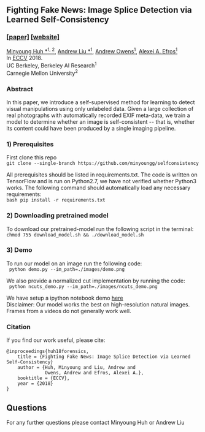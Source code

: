 ## Fighting Fake News: Image Splice Detection via Learned Self-Consistency
### [[paper]](https://arxiv.org/pdf/1805.04096.pdf) [[website]](https://minyoungg.github.io/selfconsistency/)

[Minyoung Huh *<sup>1, 2</sup>](https://minyounghuh.com), [Andrew Liu *<sup>1</sup>](http://andrewhliu.github.io/), [Andrew Owens<sup>1</sup>](http://andrewowens.com/), [Alexei A. Efros<sup>1</sup>](https://people.eecs.berkeley.edu/~efros/)  
In [ECCV](https://eccv2018.org/) 2018.  
UC Berkeley, Berkeley AI Research<sup>1</sup>  
Carnegie Mellon University<sup>2</sup> 
### Abstract
In this paper, we introduce a self-supervised method for
learning to detect visual manipulations using only unlabeled data. Given a large collection of real photographs with automatically recorded EXIF meta-data, we train a model to determine whether an image is self-consistent -- that is, whether its content could have been produced by a single imaging pipeline.
    
### 1) Prerequisites
First clone this repo  
```git clone --single-branch https://github.com/minyoungg/selfconsistency```

All prerequisites should be listed in requirements.txt. The code is written on TensorFlow and is run on Python2.7, we have not verified whether Python3 works. The following command should automatically load any necessary requirements:  
```bash pip install -r requirements.txt```

### 2) Downloading pretrained model
To download our pretrained-model run the following script in the terminal:   
```chmod 755 download_model.sh && ./download_model.sh ```

### 3) Demo
To run our model on an image run the following code:   
``` python demo.py --im_path=./images/demo.png```

We also provide a normalized cut implementation by running the code:  
``` python ncuts_demo.py --im_path=./images/ncuts_demo.png```

We have setup a ipython notebook demo [here](demo.ipynb)   
Disclaimer: Our model works the best on high-resolution natural images. Frames from a videos do not generally work well.

### Citation
If you find our work useful, please cite:   
```
@inproceedings{huh18forensics,
    title = {Fighting Fake News: Image Splice Detection via Learned Self-Consistency}
    author = {Huh, Minyoung and Liu, Andrew and
              Owens, Andrew and Efros, Alexei A.},
    booktitle = {ECCV},
    year = {2018}
}
```

## Questions  
For any further questions please contact Minyoung Huh or Andrew Liu
